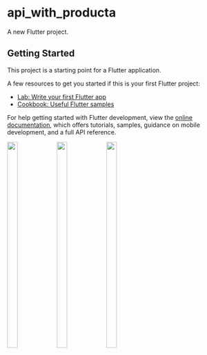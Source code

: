 # api_with_producta

A new Flutter project.

## Getting Started

This project is a starting point for a Flutter application.

A few resources to get you started if this is your first Flutter project:

- [Lab: Write your first Flutter app](https://docs.flutter.dev/get-started/codelab)
- [Cookbook: Useful Flutter samples](https://docs.flutter.dev/cookbook)

For help getting started with Flutter development, view the
[online documentation](https://docs.flutter.dev/), which offers tutorials,
samples, guidance on mobile development, and a full API reference.





<p float="center">
  
  <img src="https://user-images.githubusercontent.com/116253924/229990998-ce3dd2ed-fdb8-43e5-bf80-203c2b772b79.png" width=22% height=35%>


  
  
  <img src="https://user-images.githubusercontent.com/116253924/229991007-fd4f1fbf-efe6-4dff-9fed-2f7e378fbef6.png" width=22% height=35%>
  
 

  
  <img src="https://user-images.githubusercontent.com/116253924/229991017-029311cc-3c17-45a4-9e91-2c62767e5842.png" width=22% height=35%>


  
  
  </p>

